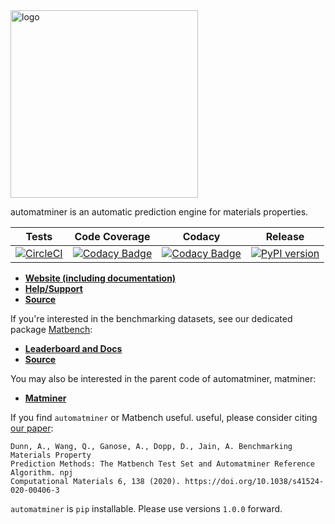 <img src="./docs/source/_static/logo_lowres.png" alt="logo" width="300"/>

automatminer is an automatic prediction engine for materials properties.


| Tests  |   Code Coverage   |  Codacy | Release |
|:----------:|:-------------:|:------:|:------:|
| [![CircleCI](https://img.shields.io/circleci/project/github/hackingmaterials/automatminer/master.svg)](https://circleci.com/gh/hackingmaterials/automatminer) | [![Codacy Badge](https://img.shields.io/codacy/coverage/aa63dd7aa85e480bbe0e924a02ad1540.svg?colorB=brightgreen)](https://www.codacy.com/app/ardunn/automatminer) | [![Codacy Badge](https://img.shields.io/codacy/grade/aa63dd7aa85e480bbe0e924a02ad1540.svg)](https://www.codacy.com/app/ardunn/automatminer) | [![PyPI version](https://img.shields.io/pypi/v/automatminer.svg?colorB=blue)](https://pypi.org/project/automatminer/) |

- [**Website (including documentation)**](https://hackingmaterials.lbl.gov/automatminer/)
- [**Help/Support**](https://discuss.matsci.org/c/matminer)
- [**Source**](https://github.com/hackingmaterials/automatminer)

If you're interested in the benchmarking datasets, see our dedicated package [Matbench](https://github.com/hackingmaterials/matbench):
- [**Leaderboard and Docs**](https://matbench.materialsproject.org)
- [**Source**](https://github.com/materialsproject/matbench)

You may also be interested in the parent code of automatminer, matminer:
- [**Matminer**](https://github.com/hackingmaterials/matminer)

If you find `automatminer` or Matbench useful. useful, please consider citing [our paper](https://doi.org/10.1038/s41524-020-00406-3):

```
Dunn, A., Wang, Q., Ganose, A., Dopp, D., Jain, A. Benchmarking Materials Property
Prediction Methods: The Matbench Test Set and Automatminer Reference Algorithm. npj 
Computational Materials 6, 138 (2020). https://doi.org/10.1038/s41524-020-00406-3
```

`automatminer` is `pip` installable. Please use versions `1.0.0` forward.
